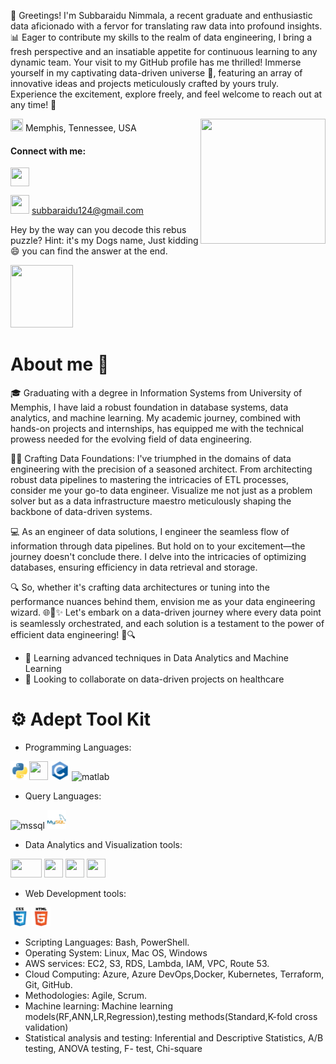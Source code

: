🚀 Greetings! I'm Subbaraidu Nimmala, a recent graduate and enthusiastic data aficionado with a fervor for translating raw data into profound insights. 📊 Eager to contribute my skills to the realm of data engineering, I bring a fresh perspective and an insatiable appetite for continuous learning to any dynamic team. Your visit to my GitHub profile has me thrilled! Immerse yourself in my captivating data-driven universe 💼, featuring an array of innovative ideas and projects meticulously crafted by yours truly. Experience the excitement, explore freely, and feel welcome to reach out at any time! 👋

<img src="https://media0.giphy.com/media/K16aUytpG7JybNAfWH/200w.gif?cid=6c09b952blvi0ihvup83ws44pg2yjz85vmua0u56csj2gx7d&ep=v1_gifs_search&rid=200w.gif&ct=s" align="right" width="200" Height="200">

<img src="https://png.pngtree.com/png-clipart/20220429/original/pngtree-pin-location-icon-with-folded-map-png-image_7581594.png" height="20" width="20">   Memphis, Tennessee, USA

<h4 align="left">Connect with me:</h4>

<a href="https://www.linkedin.com/in/subbaraidu/" target="blank"><img align="center" src="https://static-00.iconduck.com/assets.00/linkedin-icon-2048x2048-ya5g47j2.png" height="30" width="30"></a> 

<img src="https://cdn-icons-png.flaticon.com/512/281/281769.png" height="30" width="30">  subbaraidu124@gmail.com

Hey by the way can you decode this rebus puzzle? Hint: it's my Dogs name, Just kidding 😄 you can find the answer at the end.

<img src="https://www.rd.com/wp-content/uploads/2020/10/Rebuspuzzle.png?fit=700,700?fit=700,700" height="100" width="100"> 

# About me  🚀

🎓 Graduating with a degree in Information Systems from University of Memphis, I have laid a robust foundation in database systems, data analytics, and machine learning. My academic journey, combined with hands-on projects and internships, has equipped me with the technical prowess needed for the evolving field of data engineering.

🚀🔧 Crafting Data Foundations: I've triumphed in the domains of data engineering with the precision of a seasoned architect. From architecting robust data pipelines to mastering the intricacies of ETL processes, consider me your go-to data engineer. Visualize me not just as a problem solver but as a data infrastructure maestro meticulously shaping the backbone of data-driven systems.

💻 As an engineer of data solutions, I engineer the seamless flow of information through data pipelines. But hold on to your excitement—the journey doesn't conclude there. I delve into the intricacies of optimizing databases, ensuring efficiency in data retrieval and storage.

🔍 So, whether it's crafting data architectures or tuning into the performance nuances behind them, envision me as your data engineering wizard. 🌐🔧✨ Let's embark on a data-driven journey where every data point is seamlessly orchestrated, and each solution is a testament to the power of efficient data engineering! 🌌🔍

- 🌱 Learning advanced techniques in Data Analytics and Machine Learning
- 👯 Looking to collaborate on data-driven projects on healthcare

# ⚙️ Adept Tool Kit

- Programming Languages:

<img src="https://raw.githubusercontent.com/devicons/devicon/master/icons/python/python-original.svg" width="30" height="30"><img src="https://www.r-project.org/Rlogo.png" width="30" height="30"> <img src="https://raw.githubusercontent.com/devicons/devicon/master/icons/c/c-original.svg" alt="c" width="30" height="30"> <img src="https://upload.wikimedia.org/wikipedia/commons/2/21/Matlab_Logo.png" alt="matlab" width="30" height="30"> 
  
- Query Languages:

<img src="https://www.svgrepo.com/show/303229/microsoft-sql-server-logo.svg" alt="mssql" width="30" height="30"> <img src="https://raw.githubusercontent.com/devicons/devicon/master/icons/mysql/mysql-original-wordmark.svg" alt="mysql" width="30" height="30">   

- Data Analytics and Visualization tools:

<img src="https://camo.githubusercontent.com/c13034cf5ce18abda1a57109359a1d8656ba197b60a4c8c2bfd9cf95ad4824ca/68747470733a2f2f63646e6c2e74626c7366742e636f6d2f73697465732f64656661756c742f66696c65732f70616765732f7461626c6561756c6f676f5f686967687265732e706e67" width="50" height="30"> <img src="https://www.gpsupportnorth.com/wp-content/uploads/2023/01/Microsoft-PowerBI-Logo.png" width="30" height="30"> <img src="https://www.knime.com/images/knime-logo.svg" width="30" height="30"> <img src="https://www.sas.com/el_gr/news/media-gallery/logos/_jcr_content/socialShareImage.img.6b78ba73b3d8495ebdd7ac7da8361765.png" width="30" height="30"> 
  
- Web Development tools:
  
<img src="https://raw.githubusercontent.com/devicons/devicon/master/icons/css3/css3-original-wordmark.svg" alt="css3" width="30" height="30"> <img src="https://raw.githubusercontent.com/devicons/devicon/master/icons/html5/html5-original-wordmark.svg" alt="html5" width="30" height="30"> 

 
- Scripting Languages: Bash, PowerShell.
- Operating System: Linux, Mac OS, Windows
- AWS services: EC2, S3, RDS, Lambda, IAM, VPC, Route 53.
- Cloud Computing: Azure, Azure DevOps,Docker, Kubernetes, Terraform, Git, GitHub.
- Methodologies: Agile, Scrum. 
- Machine learning: Machine learning models(RF,ANN,LR,Regression),testing methods(Standard,K-fold cross validation)
- Statistical analysis and testing: Inferential and Descriptive Statistics, A/B testing, ANOVA testing, F- test, Chi-square

  


 









